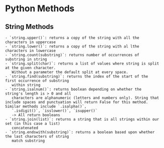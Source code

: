 # Python Methods

## String Methods
    - `string.upper()`: returns a copy of the string with all the characters in uppercase
    - `string.lower()`: returns a copy of the string with al lthe characters in lowercase
    - `string.count(substring)`: returns number of occurrences of substring in string
    - `string.split(char)`: returns a list of values where string is split at the given character. 
       Without a parameter the default split at every space.
    - `string.find(substring)`: returns the index of the start of the first occurrence of substring
       within string
    - `string.isalnum()`: returns boolean depending on whether the string's length is > 0 and all 
       characters are alphanumeric (letters and numbers only). String that include spaces and punctuation will return False for this method. Similar methods include `.isalpha()`,
       `.isdigit()`, `isslower()`, `isupper()`
       -> All return booleans
    - `string.join(list)`: returns a string that is all strings within our set (in this case a list)
       concatenated
    - `string.endswith(substring)`: returns a boolean based upon whether the last characters of string
       match substring
    